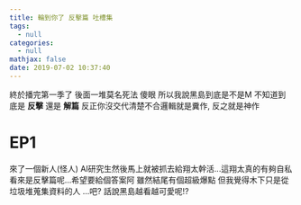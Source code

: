 ```yaml
---
title: 輪到你了 反擊篇 吐槽集
tags:
  - null
categories:
  - null
mathjax: false
date: 2019-07-02 10:37:40
---
```


終於播完第一季了 後面一堆莫名死法 傻眼
所以我說黑島到底是不是M
不知道到底是 **反擊** 還是 **解篇**
反正你沒交代清楚不合邏輯就是糞作, 反之就是神作
<!--more-->

# EP1
來了一個新人(怪人) AI研究生然後馬上就被抓去給翔太幹活...這翔太真的有夠自私
看來是反擊篇呢...希望要給個答案阿 雖然結尾有個超級爆點 但我覺得木下只是從垃圾堆蒐集資料的人 ...吧?
話說黑島越看越可愛呢!?